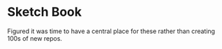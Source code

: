 # Sketch Book

Figured it was time to have a central place for these rather than creating 100s of new repos.
